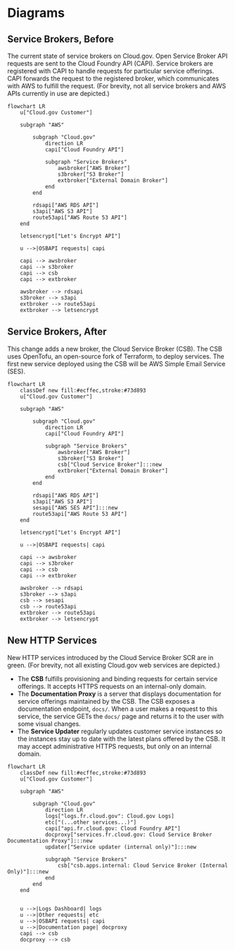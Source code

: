 # Diagrams

## Service Brokers, Before

The current state of service brokers on Cloud.gov. Open Service Broker API requests are sent to the Cloud Foundry API (CAPI). Service brokers are registered with CAPI to handle requests for particular service offerings. CAPI forwards the request to the registered broker, which communicates with AWS to fulfill the request. (For brevity, not all service brokers and AWS APIs currently in use are depicted.)

```mermaid
flowchart LR
    u["Cloud.gov Customer"]

    subgraph "AWS"

        subgraph "Cloud.gov"
            direction LR
            capi["Cloud Foundry API"]

            subgraph "Service Brokers"
                awsbroker["AWS Broker"]
                s3broker["S3 Broker"]
                extbroker["External Domain Broker"]
            end
        end

        rdsapi["AWS RDS API"]
        s3api["AWS S3 API"]
        route53api["AWS Route 53 API"]
    end

    letsencrypt["Let's Encrypt API"]

    u -->|OSBAPI requests| capi

    capi --> awsbroker
    capi --> s3broker
    capi --> csb
    capi --> extbroker

    awsbroker --> rdsapi
    s3broker --> s3api
    extbroker --> route53api
    extbroker --> letsencrypt
```

## Service Brokers, After

This change adds a new broker, the Cloud Service Broker (CSB). The CSB uses OpenTofu, an open-source fork of Terraform, to deploy services. The first new service deployed using the CSB will be AWS Simple Email Service (SES).

```mermaid
flowchart LR
    classDef new fill:#ecffec,stroke:#73d893
    u["Cloud.gov Customer"]

    subgraph "AWS"

        subgraph "Cloud.gov"
            direction LR
            capi["Cloud Foundry API"]

            subgraph "Service Brokers"
                awsbroker["AWS Broker"]
                s3broker["S3 Broker"]
                csb["Cloud Service Broker"]:::new
                extbroker["External Domain Broker"]
            end
        end

        rdsapi["AWS RDS API"]
        s3api["AWS S3 API"]
        sesapi["AWS SES API"]:::new
        route53api["AWS Route 53 API"]
    end

    letsencrypt["Let's Encrypt API"]

    u -->|OSBAPI requests| capi

    capi --> awsbroker
    capi --> s3broker
    capi --> csb
    capi --> extbroker

    awsbroker --> rdsapi
    s3broker --> s3api
    csb --> sesapi
    csb --> route53api
    extbroker --> route53api
    extbroker --> letsencrypt
```

## New HTTP Services

New HTTP services introduced by the Cloud Service Broker SCR are in green. (For brevity, not all existing Cloud.gov web services are depicted.)

- The **CSB** fulfills provisioning and binding requests for certain service offerings. It accepts HTTPS requests on an internal-only domain.
- The **Documentation Proxy** is a server that displays documentation for service offerings maintained by the CSB. The CSB exposes a documentation endpoint, `docs/`. When a user makes a request to this service, the service GETs the `docs/` page and returns it to the user with some visual changes.
- The **Service Updater** regularly updates customer service instances so the instances stay up to date with the latest plans offered by the CSB. It may accept administrative HTTPS requests, but only on an internal domain.

```mermaid
flowchart LR
    classDef new fill:#ecffec,stroke:#73d893
    u["Cloud.gov Customer"]

    subgraph "AWS"

        subgraph "Cloud.gov"
            direction LR
            logs["logs.fr.cloud.gov": Cloud.gov Logs]
            etc["(...other services...)"]
            capi["api.fr.cloud.gov: Cloud Foundry API"]
            docproxy["services.fr.cloud.gov: Cloud Service Broker Documentation Proxy"]:::new
            updater["Service updater (internal only)"]:::new

            subgraph "Service Brokers"
                csb["csb.apps.internal: Cloud Service Broker (Internal Only)"]:::new
            end
        end
    end


    u -->|Logs Dashboard| logs
    u -->|Other requests| etc
    u -->|OSBAPI requests| capi
    u -->|Documentation page| docproxy
    capi --> csb
    docproxy --> csb
```
